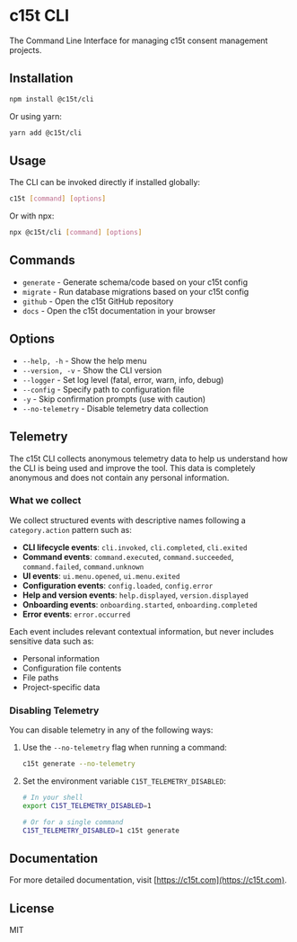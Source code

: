 # c15t CLI

The Command Line Interface for managing c15t consent management projects.

## Installation

```bash
npm install @c15t/cli
```

Or using yarn:

```bash
yarn add @c15t/cli
```

## Usage

The CLI can be invoked directly if installed globally:

```bash
c15t [command] [options]
```

Or with npx:

```bash
npx @c15t/cli [command] [options]
```

## Commands

- `generate` - Generate schema/code based on your c15t config
- `migrate` - Run database migrations based on your c15t config
- `github` - Open the c15t GitHub repository
- `docs` - Open the c15t documentation in your browser

## Options

- `--help, -h` - Show the help menu
- `--version, -v` - Show the CLI version
- `--logger` - Set log level (fatal, error, warn, info, debug)
- `--config` - Specify path to configuration file
- `-y` - Skip confirmation prompts (use with caution)
- `--no-telemetry` - Disable telemetry data collection

## Telemetry

The c15t CLI collects anonymous telemetry data to help us understand how the CLI is being used and improve the tool. This data is completely anonymous and does not contain any personal information.

### What we collect

We collect structured events with descriptive names following a `category.action` pattern such as:

- **CLI lifecycle events**: `cli.invoked`, `cli.completed`, `cli.exited`
- **Command events**: `command.executed`, `command.succeeded`, `command.failed`, `command.unknown`
- **UI events**: `ui.menu.opened`, `ui.menu.exited`
- **Configuration events**: `config.loaded`, `config.error`
- **Help and version events**: `help.displayed`, `version.displayed`
- **Onboarding events**: `onboarding.started`, `onboarding.completed`
- **Error events**: `error.occurred`

Each event includes relevant contextual information, but never includes sensitive data such as:
- Personal information
- Configuration file contents
- File paths
- Project-specific data

### Disabling Telemetry

You can disable telemetry in any of the following ways:

1. Use the `--no-telemetry` flag when running a command:
   ```bash
   c15t generate --no-telemetry
   ```

2. Set the environment variable `C15T_TELEMETRY_DISABLED`:
   ```bash
   # In your shell
   export C15T_TELEMETRY_DISABLED=1
   
   # Or for a single command
   C15T_TELEMETRY_DISABLED=1 c15t generate
   ```

## Documentation

For more detailed documentation, visit [https://c15t.com](https://c15t.com).

## License

MIT